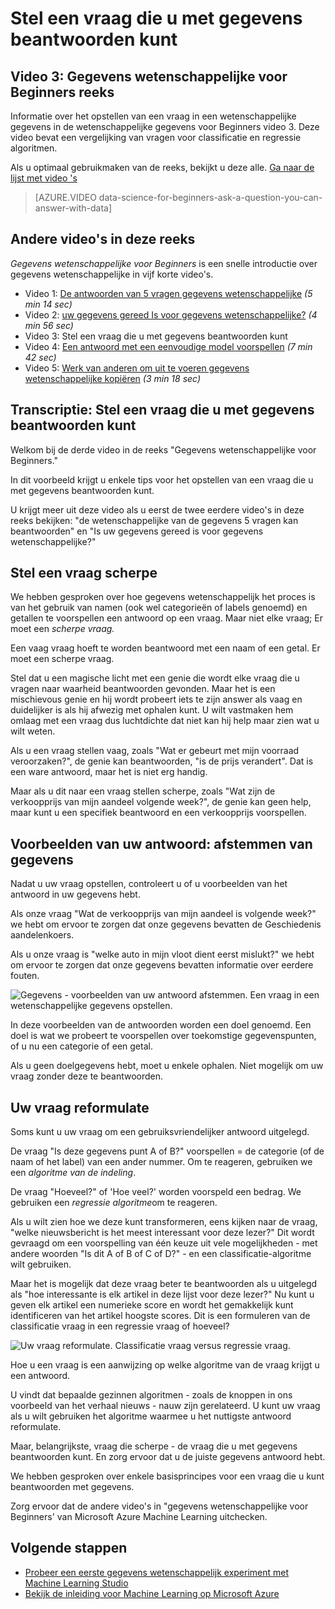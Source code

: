 <properties
   pageTitle="Stel een vraag kunt u beantwoorden met gegevens - opstellen vragen | Microsoft Azure"
   description="Informatie over het opstellen van een vraag in een wetenschappelijke gegevens in de wetenschappelijke gegevens voor Beginners video 3. Een vergelijking van de indeling en regressie vragen bevat."
   keywords="gegevens wetenschappelijke vragen, vragen, regressie vragen, classificatievragen opstellen, scherpe vraag"
   services="machine-learning"
   documentationCenter="na"
   authors="cjgronlund"
   manager="jhubbard"
   editor="cjgronlund"/>

<tags
   ms.service="machine-learning"
   ms.devlang="na"
   ms.topic="article"
   ms.tgt_pltfrm="na"
   ms.workload="na"
   ms.date="10/20/2016"
   ms.author="cgronlun;garye"/>

# <a name="ask-a-question-you-can-answer-with-data"></a>Stel een vraag die u met gegevens beantwoorden kunt

## <a name="video-3-data-science-for-beginners-series"></a>Video 3: Gegevens wetenschappelijke voor Beginners reeks

Informatie over het opstellen van een vraag in een wetenschappelijke gegevens in de wetenschappelijke gegevens voor Beginners video 3. Deze video bevat een vergelijking van vragen voor classificatie en regressie algoritmen.

Als u optimaal gebruikmaken van de reeks, bekijkt u deze alle. [Ga naar de lijst met video 's](#other-videos-in-this-series)

> [AZURE.VIDEO data-science-for-beginners-ask-a-question-you-can-answer-with-data]

## <a name="other-videos-in-this-series"></a>Andere video's in deze reeks

*Gegevens wetenschappelijke voor Beginners* is een snelle introductie over gegevens wetenschappelijke in vijf korte video's.

  * Video 1: [De antwoorden van 5 vragen gegevens wetenschappelijke](machine-learning-data-science-for-beginners-the-5-questions-data-science-answers.md) *(5 min 14 sec)*
  * Video 2: [uw gegevens gereed Is voor gegevens wetenschappelijke?](machine-learning-data-science-for-beginners-is-your-data-ready-for-data-science.md) *(4 min 56 sec)*
  * Video 3: Stel een vraag die u met gegevens beantwoorden kunt
  * Video 4: [Een antwoord met een eenvoudige model voorspellen](machine-learning-data-science-for-beginners-predict-an-answer-with-a-simple-model.md) *(7 min 42 sec)*
  * Video 5: [Werk van anderen om uit te voeren gegevens wetenschappelijke kopiëren](machine-learning-data-science-for-beginners-copy-other-peoples-work-to-do-data-science.md) *(3 min 18 sec)*

## <a name="transcript-ask-a-question-you-can-answer-with-data"></a>Transcriptie: Stel een vraag die u met gegevens beantwoorden kunt

Welkom bij de derde video in de reeks "Gegevens wetenschappelijke voor Beginners."  

In dit voorbeeld krijgt u enkele tips voor het opstellen van een vraag die u met gegevens beantwoorden kunt.

U krijgt meer uit deze video als u eerst de twee eerdere video's in deze reeks bekijken: "de wetenschappelijke van de gegevens 5 vragen kan beantwoorden" en "Is uw gegevens gereed is voor gegevens wetenschappelijke?"

## <a name="ask-a-sharp-question"></a>Stel een vraag scherpe

We hebben gesproken over hoe gegevens wetenschappelijk het proces is van het gebruik van namen (ook wel categorieën of labels genoemd) en getallen te voorspellen een antwoord op een vraag. Maar niet elke vraag; Er moet een *scherpe vraag.*

Een vaag vraag hoeft te worden beantwoord met een naam of een getal. Er moet een scherpe vraag.

Stel dat u een magische licht met een genie die wordt elke vraag die u vragen naar waarheid beantwoorden gevonden. Maar het is een mischievous genie en hij wordt probeert iets te zijn answer als vaag en duidelijker is als hij afwezig met ophalen kunt. U wilt vastmaken hem omlaag met een vraag dus luchtdichte dat niet kan hij help maar zien wat u wilt weten.

Als u een vraag stellen vaag, zoals "Wat er gebeurt met mijn voorraad veroorzaken?", de genie kan beantwoorden, "is de prijs verandert". Dat is een ware antwoord, maar het is niet erg handig.

Maar als u dit naar een vraag stellen scherpe, zoals "Wat zijn de verkoopprijs van mijn aandeel volgende week?", de genie kan geen help, maar kunt u een specifiek beantwoord en een verkoopprijs voorspellen.

## <a name="examples-of-your-answer-target-data"></a>Voorbeelden van uw antwoord: afstemmen van gegevens

Nadat u uw vraag opstellen, controleert u of u voorbeelden van het antwoord in uw gegevens hebt.

Als onze vraag "Wat de verkoopprijs van mijn aandeel is volgende week?" we hebt om ervoor te zorgen dat onze gegevens bevatten de Geschiedenis aandelenkoers.

Als u onze vraag is "welke auto in mijn vloot dient eerst mislukt?" we hebt om ervoor te zorgen dat onze gegevens bevatten informatie over eerdere fouten.

![Gegevens - voorbeelden van uw antwoord afstemmen. Een vraag in een wetenschappelijke gegevens opstellen.](./media/machine-learning-data-science-for-beginners-ask-a-question-you-can-answer-with-data/machine-learning-data-science-target-data.png)

In deze voorbeelden van de antwoorden worden een doel genoemd. Een doel is wat we probeert te voorspellen over toekomstige gegevenspunten, of u nu een categorie of een getal.

Als u geen doelgegevens hebt, moet u enkele ophalen. Niet mogelijk om uw vraag zonder deze te beantwoorden.

## <a name="reformulate-your-question"></a>Uw vraag reformulate

Soms kunt u uw vraag om een gebruiksvriendelijker antwoord uitgelegd.

De vraag "Is deze gegevens punt A of B?" voorspellen = de categorie (of de naam of het label) van een ander nummer. Om te reageren, gebruiken we een *algoritme van de indeling*.

De vraag "Hoeveel?" of 'Hoe veel?' worden voorspeld een bedrag. We gebruiken een *regressie algoritme*om te reageren.

Als u wilt zien hoe we deze kunt transformeren, eens kijken naar de vraag, "welke nieuwsbericht is het meest interessant voor deze lezer?" Dit wordt gevraagd om een voorspelling van één keuze uit vele mogelijkheden - met andere woorden "Is dit A of B of C of D?" - en een classificatie-algoritme wilt gebruiken.

Maar het is mogelijk dat deze vraag beter te beantwoorden als u uitgelegd als "hoe interessante is elk artikel in deze lijst voor deze lezer?" Nu kunt u geven elk artikel een numerieke score en wordt het gemakkelijk kunt identificeren van het artikel hoogste scores. Dit is een formuleren van de classificatie vraag in een regressie vraag of hoeveel?

![Uw vraag reformulate. Classificatie vraag versus regressie vraag.](./media/machine-learning-data-science-for-beginners-ask-a-question-you-can-answer-with-data/machine-learning-data-science-classification-question-vs-regression-question.png)

Hoe u een vraag is een aanwijzing op welke algoritme van de vraag krijgt u een antwoord.

U vindt dat bepaalde gezinnen algoritmen - zoals de knoppen in ons voorbeeld van het verhaal nieuws - nauw zijn gerelateerd. U kunt uw vraag als u wilt gebruiken het algoritme waarmee u het nuttigste antwoord reformulate.

Maar, belangrijkste, vraag die scherpe - de vraag die u met gegevens beantwoorden kunt. En zorg ervoor dat u de juiste gegevens antwoord hebt.

We hebben gesproken over enkele basisprincipes voor een vraag die u kunt beantwoorden met gegevens.

Zorg ervoor dat de andere video's in "gegevens wetenschappelijke voor Beginners' van Microsoft Azure Machine Learning uitchecken.


## <a name="next-steps"></a>Volgende stappen

  * [Probeer een eerste gegevens wetenschappelijk experiment met Machine Learning Studio](machine-learning-create-experiment.md)
  * [Bekijk de inleiding voor Machine Learning op Microsoft Azure](machine-learning-what-is-machine-learning.md)
